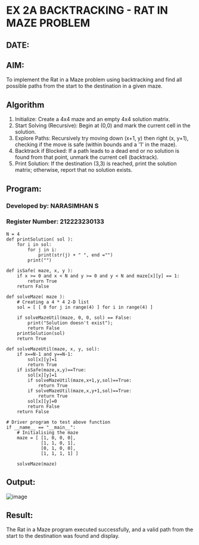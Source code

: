 # EX 2A BACKTRACKING - RAT IN MAZE PROBLEM
## DATE:
## AIM:
To implement the Rat in a Maze problem using backtracking and find all possible paths from the start to the destination in a given maze.


## Algorithm
1. Initialize: Create a 4x4 maze and an empty 4x4 solution matrix.
2. Start Solving (Recursive): Begin at (0,0) and mark the current cell in the solution.
3. Explore Paths: Recursively try moving down (x+1, y) then right (x, y+1), checking if the move is safe (within bounds and a '1' in the maze).
4. Backtrack if Blocked: If a path leads to a dead end or no solution is found from that point, unmark the current cell (backtrack).
5. Print Solution: If the destination (3,3) is reached, print the solution matrix; otherwise, report that no solution exists.   

## Program:
### Developed by: NARASIMHAN S
### Register Number: 212223230133 

```
N = 4
def printSolution( sol ):
    for i in sol:
        for j in i:
            print(str(j) + " ", end ="")
        print("")

def isSafe( maze, x, y ):
    if x >= 0 and x < N and y >= 0 and y < N and maze[x][y] == 1:
        return True
    return False

def solveMaze( maze ):
    # Creating a 4 * 4 2-D list
    sol = [ [ 0 for j in range(4) ] for i in range(4) ]
     
    if solveMazeUtil(maze, 0, 0, sol) == False:
        print("Solution doesn't exist");
        return False
    printSolution(sol)
    return True
     
def solveMazeUtil(maze, x, y, sol):
    if x==N-1 and y==N-1:
        sol[x][y]=1
        return True
    if isSafe(maze,x,y)==True:
        sol[x][y]=1
        if solveMazeUtil(maze,x+1,y,sol)==True:
            return True
        if solveMazeUtil(maze,x,y+1,sol)==True:
            return True
        sol[x][y]=0
        return False
    return False

# Driver program to test above function
if __name__ == "__main__":
    # Initialising the maze
    maze = [ [1, 0, 0, 0],
             [1, 1, 0, 1],
             [0, 1, 0, 0],
             [1, 1, 1, 1] ]
              
    solveMaze(maze)
```

## Output:

![image](https://github.com/user-attachments/assets/070e8a6a-ac6d-4f1b-bd06-91bdc0761f52)

## Result:
The Rat in a Maze program executed successfully, and a valid path from the start to the destination was found and display.
